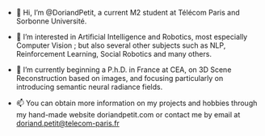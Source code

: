 - 👋 Hi, I’m @DoriandPetit, a current M2 student at Télécom Paris and Sorbonne Université.

- 👀 I’m interested in Artificial Intelligence and Robotics, most especially Computer Vision ; but also several other subjects such as NLP, Reinforcement Learning, Social Robotics and many others.

- 🌱 I’m currently beginning a P.h.D. in France at CEA, on 3D Scene Reconstruction based on images, and focusing particularly on introducing semantic neural radiance fields.

- 📫 You can obtain more information on my projects and hobbies through my hand-made website doriandpetit.com or contact me by email at doriand.petit@telecom-paris.fr


